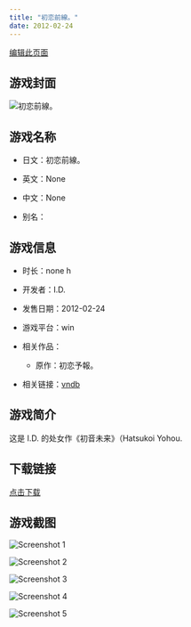 ```yaml
---
title: "初恋前線。"
date: 2012-02-24
---
```

[编辑此页面](https://github.com/ACG-3/ADV3-source/blob/main/source/_posts/%E5%88%9D%E6%81%8B%E5%89%8D%E7%B7%9A%E3%80%82.md)

## 游戏封面

![初恋前線。](https%3A//pan.timero.xyz/onedrive/img_lib_001/%E5%88%9D%E6%81%8B%E5%89%8D%E7%B7%9A%E3%80%82_cover.avif)


## 游戏名称

- 日文：初恋前線。
- 英文：None
- 中文：None

- 别名：


## 游戏信息

- 时长：none h
- 开发者：I.D.
- 发售日期：2012-02-24
- 游戏平台：win
- 相关作品：
   - 原作：初恋予報。

- 相关链接：[vndb](https://vndb.org/v8094)


## 游戏简介

这是 I.D. 的处女作《初音未来》（Hatsukoi Yohou.




## 下载链接

[点击下载](https://pan.timero.xyz/onedrive/adv_lib_001/%E5%88%9D%E6%81%8B%E5%89%8D%E7%B7%9A%E3%80%82)


## 游戏截图


![Screenshot 1](https%3A//pan.timero.xyz/onedrive/img_lib_001/%E5%88%9D%E6%81%8B%E5%89%8D%E7%B7%9A%E3%80%82_Screenshot_1.avif)

![Screenshot 2](https%3A//pan.timero.xyz/onedrive/img_lib_001/%E5%88%9D%E6%81%8B%E5%89%8D%E7%B7%9A%E3%80%82_Screenshot_2.avif)

![Screenshot 3](https%3A//pan.timero.xyz/onedrive/img_lib_001/%E5%88%9D%E6%81%8B%E5%89%8D%E7%B7%9A%E3%80%82_Screenshot_3.avif)

![Screenshot 4](https%3A//pan.timero.xyz/onedrive/img_lib_001/%E5%88%9D%E6%81%8B%E5%89%8D%E7%B7%9A%E3%80%82_Screenshot_4.avif)

![Screenshot 5](https%3A//pan.timero.xyz/onedrive/img_lib_001/%E5%88%9D%E6%81%8B%E5%89%8D%E7%B7%9A%E3%80%82_Screenshot_5.avif)

